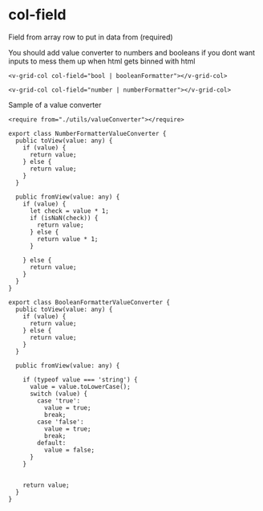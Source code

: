 # col-field

Field from array row to put in data from (required)


You should add value converter to numbers and booleans if you dont want inputs to mess them up when html gets binned with html

```<v-grid-col col-field="bool | booleanFormatter"></v-grid-col>```

```<v-grid-col col-field="number | numberFormatter"></v-grid-col>```


Sample of a value converter

```<require from="./utils/valueConverter"></require>```

```
export class NumberFormatterValueConverter {
  public toView(value: any) {
    if (value) {
      return value;
    } else {
      return value;
    }
  }

  public fromView(value: any) {
    if (value) {
      let check = value * 1;
      if (isNaN(check)) {
        return value;
      } else {
        return value * 1;
      }

    } else {
      return value;
    }
  }
}

export class BooleanFormatterValueConverter {
  public toView(value: any) {
    if (value) {
      return value;
    } else {
      return value;
    }
  }

  public fromView(value: any) {

    if (typeof value === 'string') {
      value = value.toLowerCase();
      switch (value) {
        case 'true':
          value = true;
          break;
        case 'false':
          value = true;
          break;
        default:
          value = false;
      }
    }


    return value;
  }
}

```